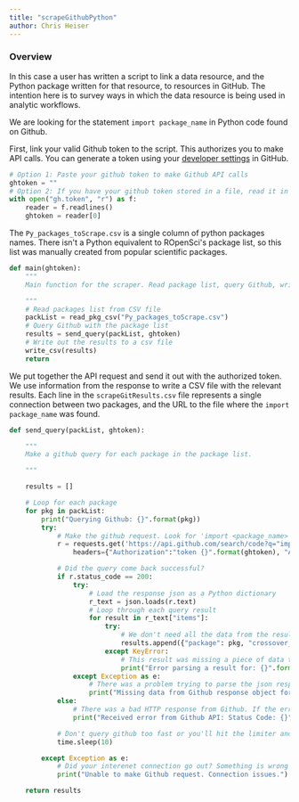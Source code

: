 ```yaml
---
title: "scrapeGithubPython"
author: Chris Heiser
---
```

### Overview
In this case a user has written a script to link a data resource, and the Python package written for that resource, to resources in GitHub.  The intention here is to survey ways in which the data resource is being used in analytic workflows.

We are looking for the statement ```import package_name``` in Python code found on Github. 



First, link your valid Github token to the script. This authorizes you to make API calls. You can generate a token using your [developer settings](https://developer.github.com/v3/guides/basics-of-authentication/) in GitHub.

```python
# Option 1: Paste your github token to make Github API calls
ghtoken = ""
# Option 2: If you have your github token stored in a file, read it in from the file.
with open("gh.token", "r") as f:
	reader = f.readlines()
	ghtoken = reader[0]
```



The ```Py_packages_toScrape.csv``` is a single column of python packages names. There isn't a Python equivalent to ROpenSci's package list, so this list was manually created from popular scientific packages. 


```python
def main(ghtoken):
	"""
	Main function for the scraper. Read package list, query Github, write results.

	"""
	# Read packages list from CSV file
	packList = read_pkg_csv("Py_packages_toScrape.csv")
	# Query Github with the package list
	results = send_query(packList, ghtoken)
	# Write out the results to a csv file
	write_csv(results)
	return
```



We put together the API request and send it out with the authorized token. We use information from the response to write a CSV file with the relevant results. Each line in the ```scrapeGitResults.csv``` file represents a single connection between two packages, and the URL to the file where the ```import package_name``` was found. 

```python
def send_query(packList, ghtoken):

	"""
	Make a github query for each package in the package list.

	"""

	results = []

	# Loop for each package
	for pkg in packList:
		print("Querying Github: {}".format(pkg))
		try:
			# Make the github request. Look for 'import <package_name>' in code in python files
			r = requests.get('https://api.github.com/search/code?q="import {}"+in:file+language:"python"+extension:"py"'.format(pkg), 
				headers={"Authorization":"token {}".format(ghtoken), "Accept": "application/vnd.github.v3+json"})

			# Did the query come back successful?
			if r.status_code == 200:
				try:
					# Load the response json as a Python dictionary
					r_text = json.loads(r.text)
					# Loop through each query result
					for result in r_text["items"]:
						try:
							# We don't need all the data from the results. Save the few pieces of info that we're interested in.
							results.append({"package": pkg, "crossover_file": result["html_url"], "crossover_package": result["repository"]["name"]})
						except KeyError:
							# This result was missing a piece of data that we need.
							print("Error parsing a result for: {}".format(pkg))
				except Exception as e:
					# There was a problem trying to parse the json response, or 'items' key is not in the response results
					print("Missing data from Github response object for package: {}".format(pkg))
			else:
				# There was a bad HTTP response from Github. If the error is 403, then we likely hit the rate limiter and need to increase the sleep time between requests.
				print("Received error from Github API: Status Code: {}".format(r.status_code))

			# Don't query github too fast or you'll hit the limiter and get a bad response. Give it some time. 
			time.sleep(10)

		except Exception as e:
			# Did your interenet connection go out? Something is wrong with sending out the request
			print("Unable to make Github request. Connection issues.")

	return results
```


